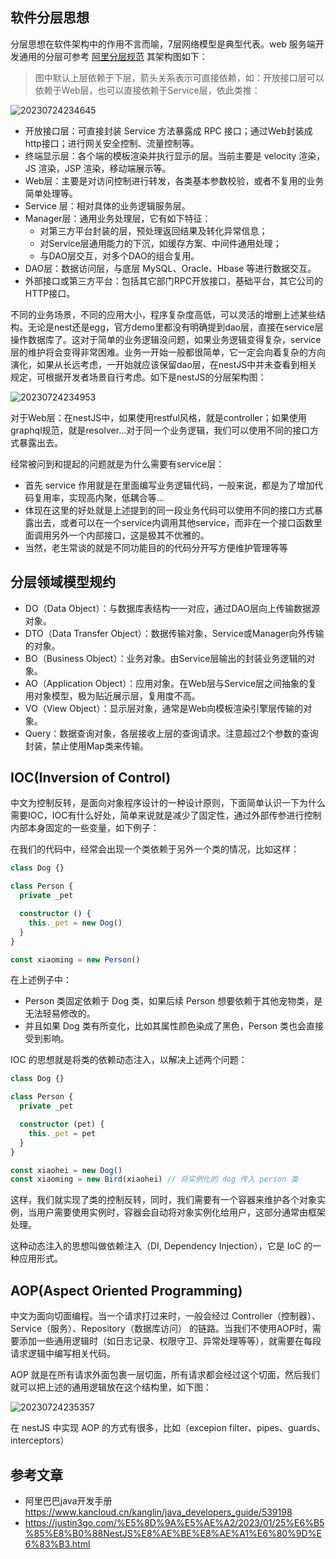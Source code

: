 ## 软件分层思想
分层思想在软件架构中的作用不言而喻，7层网络模型是典型代表。web 服务端开发通用的分层可参考 [阿里分层规范](https://www.kancloud.cn/kanglin/java_developers_guide/539198) 其架构图如下：

> 图中默认上层依赖于下层，箭头关系表示可直接依赖，如：开放接口层可以依赖于Web层，也可以直接依赖于Service层，依此类推：

![20230724234645](http://s3.airtlab.com/blog/20230724234645.png)

- 开放接口层：可直接封装 Service 方法暴露成 RPC 接口；通过Web封装成http接口；进行网关安全控制、流量控制等。
- 终端显示层：各个端的模板渲染并执行显示的层。当前主要是 velocity 渲染，JS 渲染，JSP 渲染，移动端展示等。
- Web层：主要是对访问控制进行转发，各类基本参数校验，或者不复用的业务简单处理等。
- Service 层：相对具体的业务逻辑服务层。
- Manager层：通用业务处理层，它有如下特征：
  - 对第三方平台封装的层，预处理返回结果及转化异常信息；
  - 对Service层通用能力的下沉，如缓存方案、中间件通用处理；
  - 与DAO层交互，对多个DAO的组合复用。
- DAO层：数据访问层，与底层 MySQL、Oracle、Hbase 等进行数据交互。
- 外部接口或第三方平台：包括其它部门RPC开放接口，基础平台，其它公司的HTTP接口。

不同的业务场景，不同的应用大小，程序复杂度高低，可以灵活的增删上述某些结构。无论是nest还是egg，官方demo里都没有明确提到dao层，直接在service层操作数据库了。这对于简单的业务逻辑没问题，如果业务逻辑变得复杂，service层的维护将会变得非常困难。业务一开始一般都很简单，它一定会向着复杂的方向演化，如果从长远考虑，一开始就应该保留dao层，在nestJS中并未查看到相关规定，可根据开发者场景自行考虑。如下是nestJS的分层架构图：

![20230724234953](http://s3.airtlab.com/blog/20230724234953.png)


对于Web层：在nestJS中，如果使用restful风格，就是controller；如果使用graphql规范，就是resolver...对于同一个业务逻辑，我们可以使用不同的接口方式暴露出去。

经常被问到和提起的问题就是为什么需要有service层：

- 首先 service 作用就是在里面编写业务逻辑代码，一般来说，都是为了增加代码复用率，实现高内聚，低耦合等...
- 体现在这里的好处就是上述提到的同一段业务代码可以使用不同的接口方式暴露出去，或者可以在一个service内调用其他service，而非在一个接口函数里面调用另外一个内部接口，这是极其不优雅的。
- 当然，老生常谈的就是不同功能目的的代码分开写方便维护管理等等

## 分层领域模型规约

- DO（Data Object）：与数据库表结构一一对应，通过DAO层向上传输数据源对象。
- DTO（Data Transfer Object）：数据传输对象，Service或Manager向外传输的对象。
- BO（Business Object）：业务对象。由Service层输出的封装业务逻辑的对象。
- AO（Application Object）：应用对象。在Web层与Service层之间抽象的复用对象模型，极为贴近展示层，复用度不高。
- VO（View Object）：显示层对象，通常是Web向模板渲染引擎层传输的对象。
- Query：数据查询对象，各层接收上层的查询请求。注意超过2个参数的查询封装，禁止使用Map类来传输。

## IOC(Inversion of Control)

中文为控制反转，是面向对象程序设计的一种设计原则，下面简单认识一下为什么需要IOC，IOC有什么好处，简单来说就是减少了固定性，通过外部传参进行控制内部本身固定的一些变量，如下例子：

在我们的代码中，经常会出现一个类依赖于另外一个类的情况，比如这样：

```ts
class Dog {}

class Person {
  private _pet

  constructor () {
    this._pet = new Dog()
  }
}

const xiaoming = new Person()
```

在上述例子中：

- Person 类固定依赖于 Dog 类，如果后续 Person 想要依赖于其他宠物类，是无法轻易修改的。
- 并且如果 Dog 类有所变化，比如其属性颜色染成了黑色，Person 类也会直接受到影响。

IOC 的思想就是将类的依赖动态注入，以解决上述两个问题：

```ts
class Dog {}

class Person {
  private _pet

  constructor (pet) {
    this._pet = pet
  }
}

const xiaohei = new Dog()
const xiaoming = new Bird(xiaohei) // 将实例化的 dog 传入 person 类
```

这样，我们就实现了类的控制反转，同时，我们需要有一个容器来维护各个对象实例，当用户需要使用实例时，容器会自动将对象实例化给用户，这部分通常由框架处理。

这种动态注入的思想叫做依赖注入（DI, Dependency Injection），它是 IoC 的一种应用形式。

## AOP(Aspect Oriented Programming)
中文为面向切面编程。当一个请求打过来时，一般会经过 Controller（控制器）、Service（服务）、Repository（数据库访问） 的链路。当我们不使用AOP时，需要添加一些通用逻辑时（如日志记录、权限守卫、异常处理等等），就需要在每段请求逻辑中编写相关代码。

AOP 就是在所有请求外面包裹一层切面，所有请求都会经过这个切面，然后我们就可以把上述的通用逻辑放在这个结构里，如下图：

![20230724235357](http://s3.airtlab.com/blog/20230724235357.png)

在 nestJS 中实现 AOP 的方式有很多，比如（excepion filter、pipes、guards、interceptors）

## 参考文章
- 阿里巴巴java开发手册 https://www.kancloud.cn/kanglin/java_developers_guide/539198
- https://justin3go.com/%E5%8D%9A%E5%AE%A2/2023/01/25%E6%B5%85%E8%B0%88NestJS%E8%AE%BE%E8%AE%A1%E6%80%9D%E6%83%B3.html